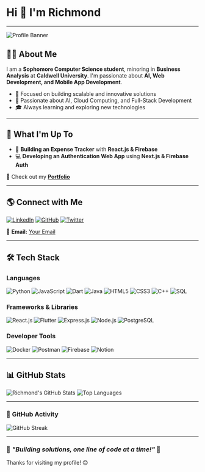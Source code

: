 # Hi 👋 I'm **Richmond**

---


![Profile Banner](https://raw.githubusercontent.com/richmond003/richmond003/main/banner.png)


## 🧑‍💻 **About Me**

I am a **Sophomore Computer Science student**, minoring in **Business Analysis** at **Caldwell University**. I'm passionate about **AI, Web Development, and Mobile App Development**.

- 🎯 Focused on building scalable and innovative solutions
- 🚀 Passionate about AI, Cloud Computing, and Full-Stack Development
- 🎓 Always learning and exploring new technologies

---

## 🚀 **What I'm Up To**
- 🌱 **Building an Expense Tracker** with **React.js & Firebase**
- 💻 **Developing an Authentication Web App** using **Next.js & Firebase Auth**

🔗 Check out my **[Portfolio](your-portfolio-link)**

---

## 🌎 **Connect with Me**
[![LinkedIn](https://img.shields.io/badge/LinkedIn-Connect-blue?style=for-the-badge&logo=linkedin)](your-linkedin-link)
[![GitHub](https://img.shields.io/badge/GitHub-Follow-black?style=for-the-badge&logo=github)](https://github.com/richmond003)
[![Twitter](https://img.shields.io/badge/Twitter-Follow-blue?style=for-the-badge&logo=twitter)](your-twitter-link)

📧 **Email:** [Your Email](mailto:your-email@example.com)

---

## 🛠️ **Tech Stack**

### **Languages**
![Python](https://img.shields.io/badge/Python-3776AB?style=for-the-badge&logo=python&logoColor=white)
![JavaScript](https://img.shields.io/badge/JavaScript-F7DF1E?style=for-the-badge&logo=javascript&logoColor=black)
![Dart](https://img.shields.io/badge/Dart-0175C2?style=for-the-badge&logo=dart&logoColor=white)
![Java](https://img.shields.io/badge/Java-007396?style=for-the-badge&logo=java&logoColor=white)
![HTML5](https://img.shields.io/badge/HTML5-E34F26?style=for-the-badge&logo=html5&logoColor=white)
![CSS3](https://img.shields.io/badge/CSS3-1572B6?style=for-the-badge&logo=css3&logoColor=white)
![C++](https://img.shields.io/badge/C++-00599C?style=for-the-badge&logo=c%2B%2B&logoColor=white)
![SQL](https://img.shields.io/badge/SQL-4479A1?style=for-the-badge&logo=postgresql&logoColor=white)

### **Frameworks & Libraries**
![React.js](https://img.shields.io/badge/React-61DAFB?style=for-the-badge&logo=react&logoColor=black)
![Flutter](https://img.shields.io/badge/Flutter-02569B?style=for-the-badge&logo=flutter&logoColor=white)
![Express.js](https://img.shields.io/badge/Express.js-000000?style=for-the-badge&logo=express&logoColor=white)
![Node.js](https://img.shields.io/badge/Node.js-339933?style=for-the-badge&logo=node.js&logoColor=white)
![PostgreSQL](https://img.shields.io/badge/PostgreSQL-336791?style=for-the-badge&logo=postgresql&logoColor=white)

### **Developer Tools**
![Docker](https://img.shields.io/badge/Docker-2496ED?style=for-the-badge&logo=docker&logoColor=white)
![Postman](https://img.shields.io/badge/Postman-FF6C37?style=for-the-badge&logo=postman&logoColor=white)
![Firebase](https://img.shields.io/badge/Firebase-FFCA28?style=for-the-badge&logo=firebase&logoColor=black)
![Notion](https://img.shields.io/badge/Notion-000000?style=for-the-badge&logo=notion&logoColor=white)

---

## 📊 **GitHub Stats**
![Richmond's GitHub Stats](https://github-readme-stats.vercel.app/api?username=richmond003&show_icons=true&theme=radical)
![Top Languages](https://github-readme-stats.vercel.app/api/top-langs/?username=richmond003&layout=compact&theme=radical)

---

### 🎨 **GitHub Activity**
![GitHub Streak](https://github-readme-streak-stats.herokuapp.com/?user=richmond003&theme=radical)

---

### 🚀 *"Building solutions, one line of code at a time!"* 🚀

Thanks for visiting my profile! 😊

